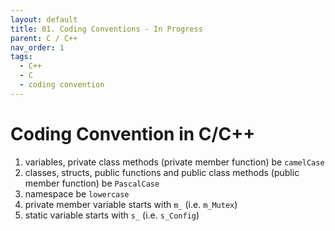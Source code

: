 ```yaml
---
layout: default
title: 01. Coding Conventions - In Progress
parent: C / C++
nav_order: 1
tags: 
  - C++
  - C
  - coding convention
---
```


# Coding Convention in C/C++

1. variables, private class methods (private member function)  be `camelCase`
2. classes, structs, public functions and public class methods (public member function) be `PascalCase`
3. namespace be `lowercase`
4. private member variable starts with `m_` (i.e. `m_Mutex`)
5. static variable starts with `s_` (i.e. `s_Config`)